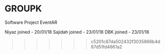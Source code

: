 # GROUPK
Software Project EventAR

Niyaz joined - 20/01/18
Sajidah joined - 23/01/18
DBK joined - 23/01/18 
>>>>>>> c5201c87da502432f3035866b4d87d51fd4661a2
